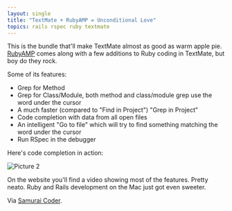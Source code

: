 ```yaml
---
layout: single
title: "TextMate + RubyAMP = Unconditional Love"
topics: rails rspec ruby textmate
---
```

This is the bundle that'll make TextMate almost as good as warm apple pie. [RubyAMP](http://code.leadmediapartners.com/tools/rubyamp/) comes along with a few additions to Ruby coding in TextMate, but boy do they rock.

Some of its features:

* Grep for Method
* Grep for Class/Module, both method and class/module grep use the word under the cursor
* A much faster (compared to "Find in Project") "Grep in Project"
* Code completion with data from all open files
* An intelligent "Go to file" which will try to find something matching the word under the cursor
* Run RSpec in the debugger

Here's code completion in action:

<img src="http://img.skitch.com/20080414-8u4gufa6pgr3mnusdkbfqfya3n.jpg" alt="Picture 2"/>

On the website you'll find a video showing most of the features. Pretty neato. Ruby and Rails development on the Mac just got even sweeter.

Via [Samurai Coder](http://samuraicoder.net/rubyamp_amplifier_textmate).